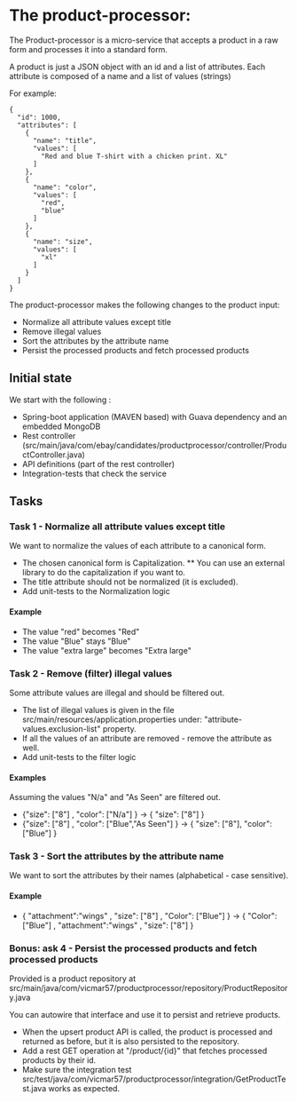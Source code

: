 # The product-processor: 
The Product-processor is a micro-service that accepts a product in a raw form and processes it into a standard form.

A product is just a JSON object with an id and a list of attributes. 
Each attribute is composed of a name and a list of values (strings)

For example:
```
{
  "id": 1000,
  "attributes": [
    {
      "name": "title",
      "values": [
        "Red and blue T-shirt with a chicken print. XL"
      ]
    },
    {
      "name": "color",
      "values": [
        "red",
        "blue"
      ]
    },
    {
      "name": "size",
      "values": [
        "xl"
      ]
    }
  ]
}
```

The product-processor makes the following changes to the product input:
* Normalize all attribute values except title
* Remove illegal values
* Sort the attributes by the attribute name
* Persist the processed products and fetch processed products

## Initial state
We start with the following :
* Spring-boot application (MAVEN based) with Guava dependency and an embedded MongoDB 
* Rest controller (src/main/java/com/ebay/candidates/productprocessor/controller/ProductController.java)
* API definitions (part of the rest controller)
* Integration-tests that check the service

## Tasks
### Task 1 - Normalize all attribute values except title
We want to normalize the values of each attribute to a canonical form.
* The chosen canonical form is Capitalization.
** You can use an external library to do the capitalization if you want to.
* The title attribute should not be normalized (it is excluded).
* Add unit-tests to the Normalization logic 

#### Example
* The value "red" becomes "Red" 
* The value "Blue" stays "Blue"
* The value "extra large" becomes "Extra large"

### Task 2 - Remove (filter) illegal values
Some attribute values are illegal and should be filtered out. 
* The list of illegal values is given in the file src/main/resources/application.properties under: "attribute-values.exclusion-list" property.
* If all the values of an attribute are removed - remove the attribute as well.
* Add unit-tests to the filter logic 

#### Examples
Assuming the values "N/a" and "As Seen" are filtered out.
* {"size": ["8"] , "color": ["N/a"] } -> { "size": ["8"] }
* {"size": ["8"] , "color": ["Blue","As Seen"] } -> { "size": ["8"], "color": ["Blue"] }

### Task 3 - Sort the attributes by the attribute name
We want to sort the attributes by their names (alphabetical - case sensitive). 

#### Example
* { "attachment":"wings" , "size": ["8"] , "Color": ["Blue"] } -> { "Color": ["Blue"]  , "attachment":"wings" , "size": ["8"] }

### Bonus: ask 4 - Persist the processed products and fetch processed products
Provided is a product repository at src/main/java/com/vicmar57/productprocessor/repository/ProductRepository.java

You can autowire that interface and use it to persist and retrieve products.

* When the upsert product API is called, the product is processed and returned as before, but it is also persisted to the repository.
* Add a rest GET operation at "/product/{id}" that fetches processed products by their id.
* Make sure the integration test src/test/java/com/vicmar57/productprocessor/integration/GetProductTest.java works as expected.
